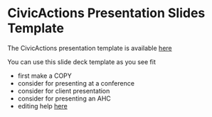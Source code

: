 # CivicActions Presentation Slides Template

The CivicActions presentation template is available  [here](https://docs.google.com/presentation/d/13fIQZjhIgGJFeb-n1ulBELMN8Gwa3jezdPqCVsabFgc/edit#slide=id.gc3270a5c8_0_14)

You can use this slide deck template as you see fit

* first make a COPY
* consider for presenting at a conference
* consider for client presentation
* consider for presenting an AHC
* editing help [here](https://support.google.com/docs/topic/1694827?hl=en&ref_topic=2811776)
 
